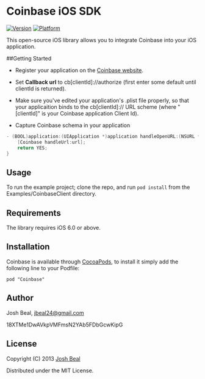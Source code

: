 # Coinbase iOS SDK

[![Version](http://cocoapod-badges.herokuapp.com/v/Coinbase/badge.png)](http://cocoadocs.org/docsets/Coinbase)
[![Platform](http://cocoapod-badges.herokuapp.com/p/Coinbase/badge.png)](http://cocoadocs.org/docsets/Coinbase)

This open-source iOS library allows you to integrate Coinbase into your iOS application.

##Getting Started

* Register your application on the [Coinbase website](https://coinbase.com/oauth/applications).

* Set **Callback url** to cb\[clientId\]://authorize (first enter some default until clientId is returned).

* Make sure you've edited your application's .plist file properly, so that your applicaition binds to the cb\[clientId\]:// URL scheme (where "\[clientId\]" is your Coinbase application Client Id).

* Capture Coinbase schema in your application
``` objective-c
- (BOOL)application:(UIApplication *)application handleOpenURL:(NSURL *)url {
    [Coinbase handleUrl:url];
    return YES;
}
```

## Usage

To run the example project; clone the repo, and run `pod install` from the Examples/CoinbaseClient directory.

## Requirements

The library requires iOS 6.0 or above.

## Installation

Coinbase is available through [CocoaPods](http://cocoapods.org), to install
it simply add the following line to your Podfile:

    pod "Coinbase"

## Author

Josh Beal, jbeal24@gmail.com

18XTMe1DwAVkpVMFmsN2YAb5FDbGcwKipG

## License

Copyright (C) 2013 [Josh Beal](https://github.com/joshbeal/)

Distributed under the MIT License.

